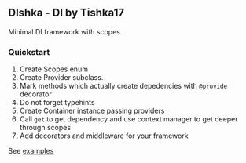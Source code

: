 ## DIshka - DI by Tishka17

Minimal DI framework with scopes

### Quickstart

1. Create Scopes enum
2. Create Provider subclass. 
3. Mark methods which actually create depedencies with `@provide` decorator
4. Do not forget typehints
5. Create Container instance passing providers
6. Call `get` to get dependency and use context manager to get deeper through scopes
7. Add decorators and middleware for your framework

See [examples](examples/sync_simple.py)